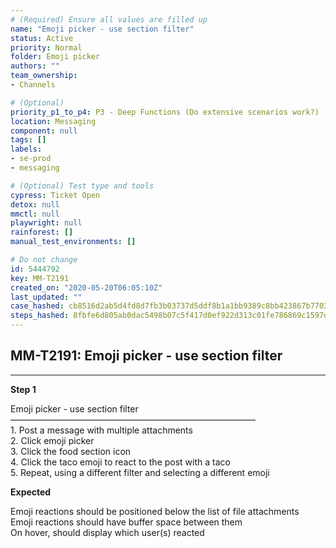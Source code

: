 ```yaml
---
# (Required) Ensure all values are filled up
name: "Emoji picker - use section filter"
status: Active
priority: Normal
folder: Emoji picker
authors: ""
team_ownership: 
- Channels

# (Optional)
priority_p1_to_p4: P3 - Deep Functions (Do extensive scenarios work?)
location: Messaging
component: null
tags: []
labels: 
- se-prod
- messaging

# (Optional) Test type and tools
cypress: Ticket Open
detox: null
mmctl: null
playwright: null
rainforest: []
manual_test_environments: []

# Do not change
id: 5444792
key: MM-T2191
created_on: "2020-05-20T06:05:10Z"
last_updated: ""
case_hashed: cb8516d2ab5d4fd8d7fb3b03737d5ddf8b1a1bb9389c8bb423867b7703783261ab942397f3f19c60840320300c5155f1
steps_hashed: 8fbfe6d805ab0dac5498b07c5f417d0ef922d313c01fe786869c1597d5a6ba3d52cadb64f9bfb05b6d874cf45f5c12ce
---
```


<!-- (Auto-generated) Based on frontmatter's "key" and "name" -->

## MM-T2191: Emoji picker - use section filter

---

**Step 1**

Emoji picker - use section filter\
————————————————————————————\
1\. Post a message with multiple attachments\
2\. Click emoji picker\
3\. Click the food section icon\
4\. Click the taco emoji to react to the post with a taco\
5\. Repeat, using a different filter and selecting a different emoji

**Expected**

Emoji reactions should be positioned below the list of file attachments\
Emoji reactions should have buffer space between them\
On hover, should display which user(s) reacted
